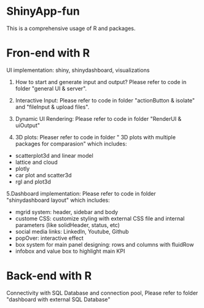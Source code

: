 # ShinyApp-fun

This is a comprehensive usage of R and packages. 




# Fron-end with R
UI implementation: shiny, shinydashboard, visualizations

1. How to start and generate input and output? Please refer to code in folder "general UI & server".

2. Interactive Input: Please refer to code in folder "actionButton & isolate" and "fileInput & upload files".

3. Dynamic UI Rendering: Please refer to code in folder "RenderUI & uiOutput"

4. 3D plots: Pleaser refer to code in folder " 3D plots with multiple packages for comparasion" which includes:
+ scatterplot3d and linear model
+ lattice and cloud
+ plotly 
+ car plot and scatter3d
+ rgl and plot3d

5.Dashboard implementation: Please refer to code in folder "shinydashboard layout" which includes:
+ mgrid system: header, sidebar and body
+ custome CSS: customize styling with external CSS file and internal parameters (like solidHeader, status, etc)
+ social media links: LinkedIn, Youtube, Github
+ popOver: interactive effect
+ box system for main panel designing: rows and columns with fluidRow
+ infobox and value box to highlight main KPI





# Back-end with R
Connectivity with SQL Database and connection pool, Please refer to folder "dashboard with external SQL Database"

